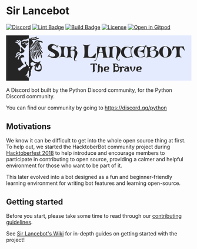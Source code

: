 # Sir Lancebot

[![Discord][5]][6]
[![Lint Badge][1]][2]
[![Build Badge][3]][4]
[![License](https://img.shields.io/badge/license-MIT-green)](LICENSE)
[![Open in Gitpod](https://img.shields.io/badge/Gitpod-ready--to--code-908a85?logo=gitpod)](https://gitpod.io/#/github.com/python-discord/sir-lancebot)

![Header](sir-lancebot-logo.png)

A Discord bot built by the Python Discord community, for the Python Discord community.

You can find our community by going to https://discord.gg/python

## Motivations

We know it can be difficult to get into the whole open source thing at first. To help out, we started the HacktoberBot community project during [Hacktoberfest 2018](https://hacktoberfest.digitalocean.com) to help introduce and encourage members to participate in contributing to open source, providing a calmer and helpful environment for those who want to be part of it.

This later evolved into a bot designed as a fun and beginner-friendly learning environment for writing bot features and learning open-source.

## Getting started
Before you start, please take some time to read through our [contributing guidelines](https://pythondiscord.com/pages/guides/pydis-guides/contributing/contributing-guidelines/).

See [Sir Lancebot's Wiki](https://pythondiscord.com/pages/contributing/sir-lancebot/) for in-depth guides on getting started with the project!

[1]:https://github.com/python-discord/sir-lancebot/workflows/Lint/badge.svg?branch=main
[2]:https://github.com/python-discord/sir-lancebot/actions?query=workflow%3ALint+branch%3Amain
[3]:https://github.com/python-discord/sir-lancebot/workflows/Build/badge.svg?branch=main
[4]:https://github.com/python-discord/sir-lancebot/actions?query=workflow%3ABuild+branch%3Amain
[5]: https://raw.githubusercontent.com/python-discord/branding/main/logos/badge/badge_github.svg
[6]: https://discord.gg/python
